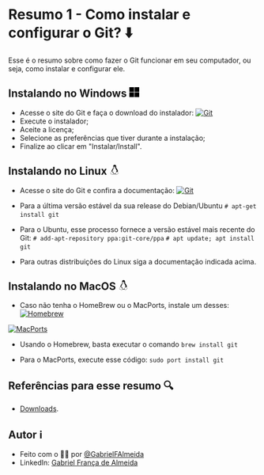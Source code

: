 # Resumo 1 - Como instalar e configurar o Git? ⬇️

Esse é o resumo sobre como fazer o Git funcionar em seu computador, ou seja, como instalar e configurar ele.

## Instalando no Windows <img alt="GitHub" src="./../assets/imagens/windows.png" width="20" height="20">

- Acesse o site do Git e faça o download do instalador:
[![Git](https://img.shields.io/badge/Download-81599F?style=for-the-badge&logo=git&logoColor=%23D9ECFF&logoSize=auto&label=Git&labelColor=81599F&color=3CD4D9)](https://git-scm.com/downloads/win)
- Execute o instalador;
- Aceite a licença;
- Selecione as preferências que tiver durante a instalação;
- Finalize ao clicar em "Instalar/Install".

## Instalando no Linux <img alt="GitHub" src="./../assets/imagens/linux.png" width="20" height="20">

- Acesse o site do Git e confira a documentação:
[![Git](https://img.shields.io/badge/Documentação-81599F?style=for-the-badge&logo=git&logoColor=%23D9ECFF&logoSize=auto&label=Git&labelColor=81599F&color=3CD4D9)](https://git-scm.com/downloads/linux)
- Para a última versão estável da sua release do Debian/Ubuntu
```# apt-get install git```

- Para o Ubuntu, esse processo fornece a versão estável mais recente do Git:
```# add-apt-repository ppa:git-core/ppa```
```# apt update; apt install git```

- Para outras distribuições do Linux siga a documentação indicada acima.

## Instalando no MacOS <img alt="GitHub" src="./../assets/imagens/linux.png" width="20" height="20">

- Caso não tenha o HomeBrew ou o MacPorts, instale um desses:
[![Homebrew](https://img.shields.io/badge/Download-81599F?style=for-the-badge&logo=homebrew&logoColor=%23D9ECFF&logoSize=auto&label=Homebrew&labelColor=81599F&color=3CD4D9
)](https://brew.sh/)

[![MacPorts](https://img.shields.io/badge/Download-81599F?style=for-the-badge&logoColor=%23D9ECFF&logoSize=auto&label=MacPorts&labelColor=81599F&color=3CD4D9)](https://www.macports.org/install.php)

- Usando o Homebrew, basta executar o comando
```brew install git```

- Para o MacPorts, execute esse código:
```sudo port install git```

## Referências para esse resumo 🔍

- [Downloads](https://git-scm.com/downloads).

## Autor ℹ️

- Feito com o 🫶🏻 por [@GabrielFAlmeida](https://github.com/GabrielFAlmeida)
- LinkedIn: [Gabriel França de Almeida](https://www.linkedin.com/in/gabriel-frnca/)

